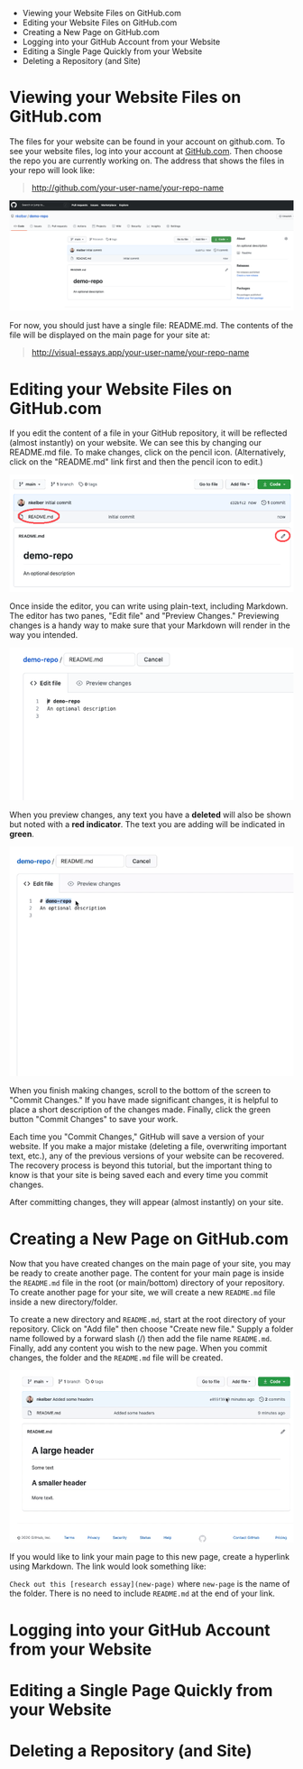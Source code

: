 * Viewing your Website Files on GitHub.com
* Editing your Website Files on GitHub.com
* Creating a New Page on GitHub.com
* Logging into your GitHub Account from your Website
* Editing a Single Page Quickly from your Website
* Deleting a Repository (and Site)


# Viewing your Website Files on GitHub.com

The files for your website can be found in your account on github.com. To see your website files, log into your account at [GitHub.com](https://github.com). Then choose the repo you are currently working on. The address that shows the files in your repo will look like:
> http://github.com/your-user-name/your-repo-name

![GitHub files in a new repo](github-new-repo.png)

For now, you should just have a single file: README.md. The contents of the file will be displayed on the main page for your site at:
> http://visual-essays.app/your-user-name/your-repo-name

# Editing your Website Files on GitHub.com

If you edit the content of a file in your GitHub repository, it will be reflected (almost instantly) on your website. We can see this by changing our README.md file. To make changes, click on the pencil icon. (Alternatively, click on the "README.md" link first and then the pencil icon to edit.)

![Click on the pencil to edit](edit-readme.png)

Once inside the editor, you can write using plain-text, including Markdown. The editor has two panes, "Edit file" and "Preview Changes." Previewing changes is a handy way to make sure that your Markdown will render in the way you intended.

!["Edit File" and "Preview Changes"](preview-changes.png)

When you preview changes, any text you have a **deleted** will also be shown but noted with a **red indicator**. The text you are adding will be indicated in **green**.

![Preview and Commit Changes](making-changes-in-github.gif)

When you finish making changes, scroll to the bottom of the screen to "Commit Changes." If you have made significant changes, it is helpful to place a short description of the changes made. Finally, click the green button "Commit Changes" to save your work.

Each time you "Commit Changes," GitHub will save a version of your website. If you make a major mistake (deleting a file, overwriting important text, etc.), any of the previous versions of your website can be recovered. The recovery process is beyond this tutorial, but the important thing to know is that your site is being saved each and every time you commit changes.

After committing changes, they will appear (almost instantly) on your site.

# Creating a New Page on GitHub.com

Now that you have created changes on the main page of your site, you may be ready to create another page. The content for your main page is inside the `README.md` file in the root (or main/bottom) directory of your repository. To create another page for your site, we will create a new `README.md` file inside a new directory/folder.

To create a new directory and `README.md`, start at the root directory of your repository. Click on "Add file" then choose "Create new file." Supply a folder name followed by a forward slash (/) then add the file name `README.md`. Finally, add any content you wish to the new page. When you commit changes, the folder and the `README.md` file will be created.

![Creating a New Page](create-new-page.gif)

If you would like to link your main page to this new page, create a hyperlink using Markdown. The link would look something like:

`Check out this [research essay](new-page)` where `new-page` is the name of the folder. There is no need to include `README.md` at the end of your link.

# Logging into your GitHub Account from your Website

# Editing a Single Page Quickly from your Website

# Deleting a Repository (and Site)
